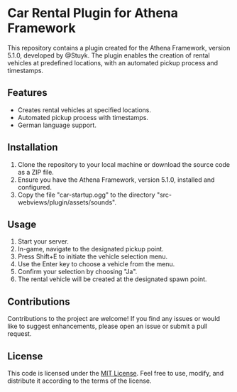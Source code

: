 # Car Rental Plugin for Athena Framework

This repository contains a plugin created for the Athena Framework, version 5.1.0, developed by @Stuyk. The plugin enables the creation of rental vehicles at predefined locations, with an automated pickup process and timestamps.

## Features

- Creates rental vehicles at specified locations.
- Automated pickup process with timestamps.
- German language support.

## Installation

1. Clone the repository to your local machine or download the source code as a ZIP file.
2. Ensure you have the Athena Framework, version 5.1.0, installed and configured.
3. Copy the file "car-startup.ogg" to the directory "src-webviews/plugin/assets/sounds".

## Usage

1. Start your server.
2. In-game, navigate to the designated pickup point.
3. Press Shift+E to initiate the vehicle selection menu.
4. Use the Enter key to choose a vehicle from the menu.
5. Confirm your selection by choosing "Ja".
6. The rental vehicle will be created at the designated spawn point.

## Contributions

Contributions to the project are welcome! If you find any issues or would like to suggest enhancements, please open an issue or submit a pull request.

## License

This code is licensed under the [MIT License](LICENSE). Feel free to use, modify, and distribute it according to the terms of the license.
